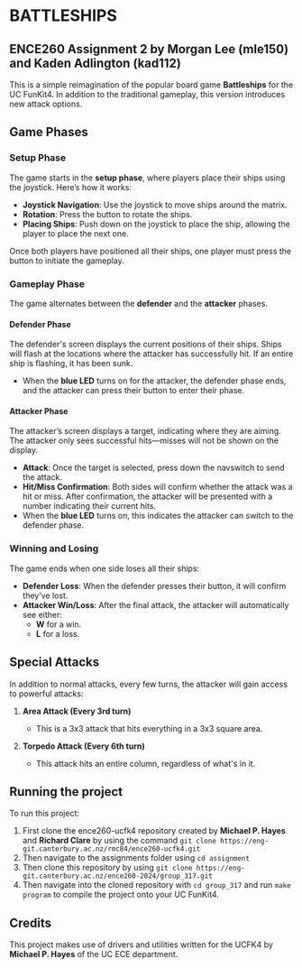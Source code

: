 # BATTLESHIPS
## ENCE260 Assignment 2 by Morgan Lee (mle150) and Kaden Adlington (kad112)

This is a simple reimagination of the popular board game **Battleships** for the UC FunKit4. In addition to the traditional gameplay, this version introduces new attack options.

## Game Phases

### **Setup Phase**
The game starts in the **setup phase**, where players place their ships using the joystick. Here’s how it works:

- **Joystick Navigation**: Use the joystick to move ships around the matrix.
- **Rotation**: Press the button to rotate the ships.
- **Placing Ships**: Push down on the joystick to place the ship, allowing the player to place the next one.

Once both players have positioned all their ships, one player must press the button to initiate the gameplay.

### **Gameplay Phase**
The game alternates between the **defender** and the **attacker** phases.

#### **Defender Phase**
The defender's screen displays the current positions of their ships. Ships will flash at the locations where the attacker has successfully hit. If an entire ship is flashing, it has been sunk.

- When the **blue LED** turns on for the attacker, the defender phase ends, and the attacker can press their button to enter their phase.

#### **Attacker Phase**
The attacker’s screen displays a target, indicating where they are aiming. The attacker only sees successful hits—misses will not be shown on the display.

- **Attack**: Once the target is selected, press down the navswitch to send the attack.
- **Hit/Miss Confirmation**: Both sides will confirm whether the attack was a hit or miss. After confirmation, the attacker will be presented with a number indicating their current hits.
- When the **blue LED** turns on, this indicates the attacker can switch to the defender phase.

### **Winning and Losing**
The game ends when one side loses all their ships:

- **Defender Loss**: When the defender presses their button, it will confirm they’ve lost.
- **Attacker Win/Loss**: After the final attack, the attacker will automatically see either:
  - **W** for a win.
  - **L** for a loss.

## Special Attacks

In addition to normal attacks, every few turns, the attacker will gain access to powerful attacks:

1. **Area Attack (Every 3rd turn)**
   - This is a 3x3 attack that hits everything in a 3x3 square area.

2. **Torpedo Attack (Every 6th turn)**
   - This attack hits an entire column, regardless of what's in it.


## Running the project
To run this project:
1. First clone the ence260-ucfk4 repository created by **Michael P. Hayes** and **Richard Clare** by using the command `git clone https://eng-git.canterbury.ac.nz/rmc84/ence260-ucfk4.git`  
2. Then navigate to the assignments folder using `cd assignment`  
3. Then clone this repository by using `git clone https://eng-git.canterbury.ac.nz/ence260-2024/group_317.git`
4. Then navigate into the cloned repository with `cd group_317` and run `make program` to compile the project onto your UC FunKit4.

## Credits

This project makes use of drivers and utilities written for the UCFK4 by **Michael P. Hayes** of the UC ECE department.